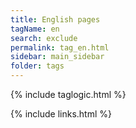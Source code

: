 ```yaml
---
title: English pages
tagName: en
search: exclude
permalink: tag_en.html
sidebar: main_sidebar
folder: tags
---
```

{% include taglogic.html %}

{% include links.html %}
